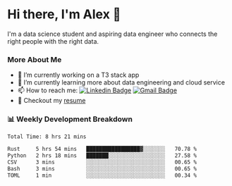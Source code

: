 # Hi there, I'm Alex  👋

I'm a data science student and aspiring data engineer who connects the right people with the right data. 

### More About Me

- 🔭 I’m currently working on a T3 stack app
- 🌱 I’m currently learning more about data engineering and cloud service
- 📫 How to reach me: [![Linkedin Badge](https://img.shields.io/badge/Alex%20Chen-blue?style=flat&logo=linkedin&labelColor=blue&link=https://www.linkedin.com/in/alex-chen-112523chen)](https://www.linkedin.com/in/alex-chen-112523chen/) [![Gmail Badge](https://img.shields.io/badge/-Alex%20Chen-c14438?style=flat&logo=Gmail&logoColor=white&link=mailto:itsalexchen@gmail.com)](mailto:itsalexchen@gmail.com)
- 📝 Checkout my [resume](https://112523chen.vercel.app/AlexChenResume.pdf)


### 📊 Weekly Development Breakdown
<!--START_SECTION:waka-->

```txt
Total Time: 8 hrs 21 mins

Rust     5 hrs 54 mins   █████████████████▓░░░░░░░   70.78 %
Python   2 hrs 18 mins   ███████░░░░░░░░░░░░░░░░░░   27.58 %
CSV      3 mins          ░░░░░░░░░░░░░░░░░░░░░░░░░   00.65 %
Bash     3 mins          ░░░░░░░░░░░░░░░░░░░░░░░░░   00.65 %
TOML     1 min           ░░░░░░░░░░░░░░░░░░░░░░░░░   00.34 %
```

<!--END_SECTION:waka-->

